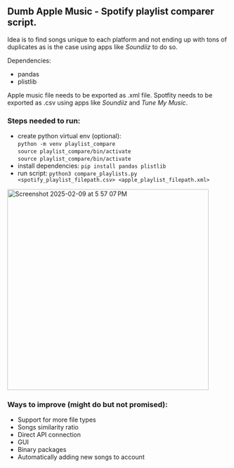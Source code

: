 ## Dumb Apple Music - Spotify playlist comparer script. 
Idea is to find songs unique to each platform and not ending up with tons of duplicates as is the case using apps like _Soundiiz_ to do so.

Dependencies:
- pandas
- plistlib

Apple music file needs to be exported as .xml file. Spotfity needs to be exported as .csv using apps like _Soundiiz_ and _Tune My Music_.


### Steps needed to run:
- create python virtual env (optional): <br>
`` python -m venv playlist_compare `` <br>
`` source playlist_compare/bin/activate `` <br>
`` source playlist_compare/bin/activate ``
- install dependencies:
`` pip install pandas plistlib ``
- run script:
`` python3 compare_playlists.py <spotify_playlist_filepath.csv> <apple_playlist_filepath.xml> `` <br>
<img width="458" alt="Screenshot 2025-02-09 at 5 57 07 PM" src="https://github.com/user-attachments/assets/97c6024f-c443-48a7-b83e-eab2d1fee8a4" />


### Ways to improve (might do but not promised):
- Support for more file types
- Songs similarity ratio
- Direct API connection
- GUI
- Binary packages
- Automatically adding new songs to account

